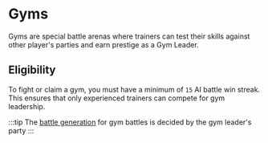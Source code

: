 # Gyms

Gyms are special battle arenas where trainers can test their skills against other player's parties and earn prestige as a Gym Leader.

## Eligibility

To fight or claim a gym, you must have a minimum of `15` AI battle win streak. This ensures that only experienced trainers can compete for gym leadership.

:::tip
The [battle generation](/commands/battle.md#battle-actions) for gym battles is decided by the gym leader's party
:::